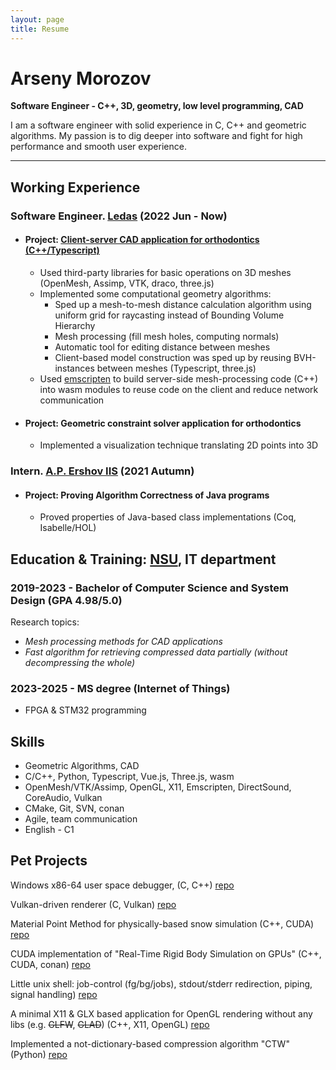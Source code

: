 ```yaml
---
layout: page
title: Resume
---
```


# Arseny Morozov

**Software Engineer - C++, 3D, geometry, low level programming, CAD**

I am a software engineer with solid experience in C, C++ and geometric algorithms.
My passion is to dig deeper into software and fight for high performance and smooth user experience.

---

## Working Experience

### Software Engineer. [Ledas](https://ledas.com/) (2022 Jun - Now)

- #### Project: [Client-server CAD application for orthodontics (C++/Typescript)](https://ledas.com/en/expertise/3d-medical-software/)
    - Used third-party libraries for basic operations on 3D meshes (OpenMesh, Assimp, VTK, draco, three.js)
    - Implemented some computational geometry algorithms:
        - Sped up a mesh-to-mesh distance calculation algorithm using uniform grid for raycasting instead of Bounding Volume Hierarchy
        - Mesh processing (fill mesh holes, computing normals)
        - Automatic tool for editing distance between meshes
        - Client-based model construction was sped up by reusing BVH-instances between meshes (Typescript, three.js)
    - Used [emscripten](https://emscripten.org/) to build server-side mesh-processing code (C++) into wasm modules to reuse code on the client and reduce network communication

- #### Project: Geometric constraint solver application for orthodontics
    - Implemented a visualization technique translating 2D points into 3D

### Intern. [A.P. Ershov IIS](https://www.iis.nsk.su/en) (2021 Autumn)

- #### Project: Proving Algorithm Correctness of Java programs
    - Proved properties of Java-based class implementations (Coq, Isabelle/HOL)

## Education & Training: [NSU](https://english.nsu.ru/), IT department

### 2019-2023 -  Bachelor of Computer Science and System Design (GPA 4.98/5.0)

Research topics:

- *Mesh processing methods for CAD applications*
- *Fast algorithm for retrieving compressed data partially (without decompressing the whole)*

### 2023-2025 - MS degree (Internet of Things)

- FPGA & STM32 programming

## Skills
- Geometric Algorithms, CAD
- C/C++, Python, Typescript, Vue.js, Three.js, wasm
- OpenMesh/VTK/Assimp, OpenGL, X11, Emscripten, DirectSound, CoreAudio, Vulkan
- CMake, Git, SVN, conan
- Agile, team communication
- English - C1

## Pet Projects

Windows x86-64 user space debugger, (C, C++) [repo](https://github.com/hardworkar/oxidbg)

Vulkan-driven renderer (C, Vulkan) [repo](https://github.com/hardworkar/oxigine)

Material Point Method for physically-based snow simulation (C++, CUDA) [repo](https://github.com/hardworkar/realtime-deformations)

CUDA implementation of "Real-Time Rigid Body Simulation on GPUs" (C++, CUDA, conan) [repo](https://github.com/hardworkar/cuball )

Little unix shell: job-control (fg/bg/jobs), stdout/stderr redirection, piping, signal handling) [repo](https://github.com/hardworkar/gemsh)

A minimal X11 & GLX based application for OpenGL rendering without any libs (e.g. ~~GLFW~~, ~~GLAD~~) (C++, X11, OpenGL) [repo](https://github.com/hardworkar/octo)

Implemented a not-dictionary-based compression algorithm "CTW" (Python) [repo](https://github.com/hardworkar/ctw)

